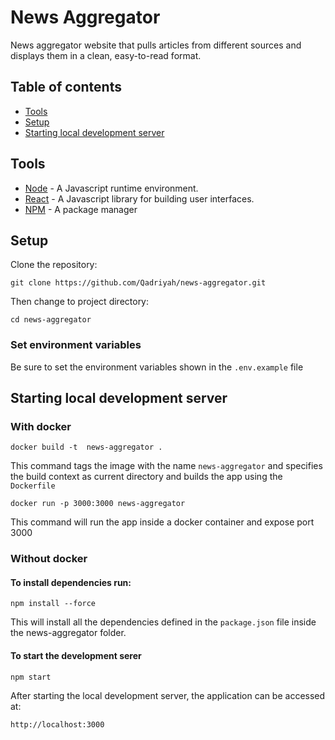 # News Aggregator

News aggregator website that pulls articles from different sources and displays them in a clean, easy-to-read format.

## Table of contents

- [Tools](#tools)
- [Setup](#setup)
- [Starting local development server](#starting-local-development-server)

## Tools

- [Node](https://nodejs.org/docs/latest/api/) - A Javascript runtime environment.
- [React](https://react.dev/reference/react) - A Javascript library for building user interfaces.
- [NPM](https://www.npmjs.com/) - A package manager

## Setup

Clone the repository:

```
git clone https://github.com/Qadriyah/news-aggregator.git
```

Then change to project directory:

```
cd news-aggregator
```

### Set environment variables

Be sure to set the environment variables shown in the `.env.example` file

## Starting local development server

### With docker

```
docker build -t  news-aggregator .
```

This command tags the image with the name `news-aggregator` and specifies the build context as current directory and builds the app using the `Dockerfile`

```
docker run -p 3000:3000 news-aggregator
```

This command will run the app inside a docker container and expose port 3000

### Without docker

#### To install dependencies run:

```
npm install --force
```

This will install all the dependencies defined in the `package.json` file inside the news-aggregator folder.

#### To start the development serer

```
npm start
```

After starting the local development server, the application can be accessed at:

```
http://localhost:3000
```
